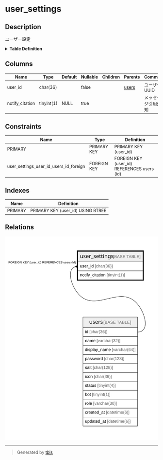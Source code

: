 # user_settings

## Description

ユーザー設定

<details>
<summary><strong>Table Definition</strong></summary>

```sql
CREATE TABLE `user_settings` (
  `user_id` char(36) NOT NULL,
  `notify_citation` tinyint(1) DEFAULT NULL,
  PRIMARY KEY (`user_id`),
  CONSTRAINT `user_settings_user_id_users_id_foreign` FOREIGN KEY (`user_id`) REFERENCES `users` (`id`) ON DELETE CASCADE ON UPDATE CASCADE
) ENGINE=InnoDB DEFAULT CHARSET=utf8mb4
```

</details>

## Columns

| Name | Type | Default | Nullable | Children | Parents | Comment |
| ---- | ---- | ------- | -------- | -------- | ------- | ------- |
| user_id | char(36) |  | false |  | [users](users.md) | ユーザーUUID |
| notify_citation | tinyint(1) | NULL | true |  |  | メッセージ引用通知 |

## Constraints

| Name | Type | Definition |
| ---- | ---- | ---------- |
| PRIMARY | PRIMARY KEY | PRIMARY KEY (user_id) |
| user_settings_user_id_users_id_foreign | FOREIGN KEY | FOREIGN KEY (user_id) REFERENCES users (id) |

## Indexes

| Name | Definition |
| ---- | ---------- |
| PRIMARY | PRIMARY KEY (user_id) USING BTREE |

## Relations

![er](user_settings.svg)

---

> Generated by [tbls](https://github.com/k1LoW/tbls)
